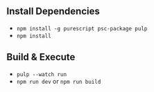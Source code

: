 ## Install Dependencies

* `npm install -g purescript psc-package pulp`
* `npm install`

## Build & Execute

* `pulp --watch run`
* `npm run dev` or `npm run build`